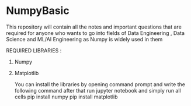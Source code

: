# NumpyBasic
This repository will contain all the notes and important questions that are required for anyone who wants to go into fields of Data Engineering , Data Science and ML/AI Engineering as Numpy is widely used in them


REQUIRED LIBRARIES :

1. Numpy
2. Matplotlib

   You can install the libraries by opening command prompt and write the following command after that run jupyter notebook and simply run all cells
   pip install numpy
   pip  install matplotlib
